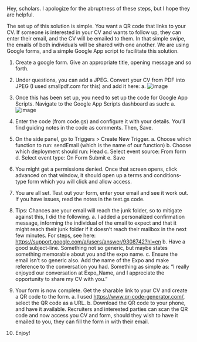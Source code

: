 Hey, scholars. I apologize for the abruptness of these steps, but I hope they are helpful.

The set up of this solution is simple. You want a QR code that links to your CV. If someone is interested in your CV and wants to follow up, they can enter their email, and the CV will be emailed to them. In that simple swipe, the emails of both individuals will be shared with one another. We are using Google forms, and a simple Google App script to facilitate this solution.



1. Create a google form. Give an appropriate title, opening message and so forth.

2. Under questions, you can add a JPEG. Convert your CV from PDF into JPEG (I used smallpdf.com for this) and add it here:
   a. ![image](https://user-images.githubusercontent.com/98710900/223793295-a186cc79-63fe-4d45-91f7-fa2d6fb3bb62.png)

3. Once this has been set up, you need to set up the code for Google App Scripts. Navigate to the Google App Scripts dashboard as such:
   a. ![image](https://user-images.githubusercontent.com/98710900/223793392-5b997899-ed33-4bc6-aaa0-1cbfbd0a5ec3.png)

4. Enter the code (from code.gs) and configure it with your details. You’ll find guiding notes in the code as comments. Then, Save.

5. On the side panel, go to Triggers > Create New Trigger.
   a. Choose which function to run: sendEmail (which is the name of our function)
   b. Choose which deployment should run: Head
   c. Select event source: From form
   d. Select event type: On Form Submit
   e. Save

6. You might get a permissions denied. Once that screen opens, click advanced on that window, it should open up a terms and conditions-type form which you will click and allow access.

7. You are all set. Test out your form, enter your email and see it work out. If you have issues, read the notes in the test.gs code.

8. Tips: Chances are your email will reach the junk folder, so to mitigate against this, I did the following.
   a. I added a personalized confirmation message, informing the individual of the email to expect and that it might reach their junk folder if it doesn’t reach their mailbox in the next few minutes. For steps, see here: https://support.google.com/a/users/answer/9308742?hl=en
   b. Have a good subject-line. Something not so generic, but maybe states something memorable about you and the expo name.
   c. Ensure the email isn’t so generic also. Add the name of the Expo and make reference to the conversation you had. Something as simple as: “I really enjoyed our conversation at Expo_Name, and I appreciate the opportunity to share my CV with you.”

9. Your form is now complete. Get the sharable link to your CV and create a QR code to the form.
   a. I used https://www.qr-code-generator.com/, select the QR code as a URL.
   b. Download the QR code to your phone, and have it available. Recruiters and interested parties can scan the QR code and now access you CV and form, should they wish to have it emailed to you, they can fill the form in with their email.

10. Enjoy!

